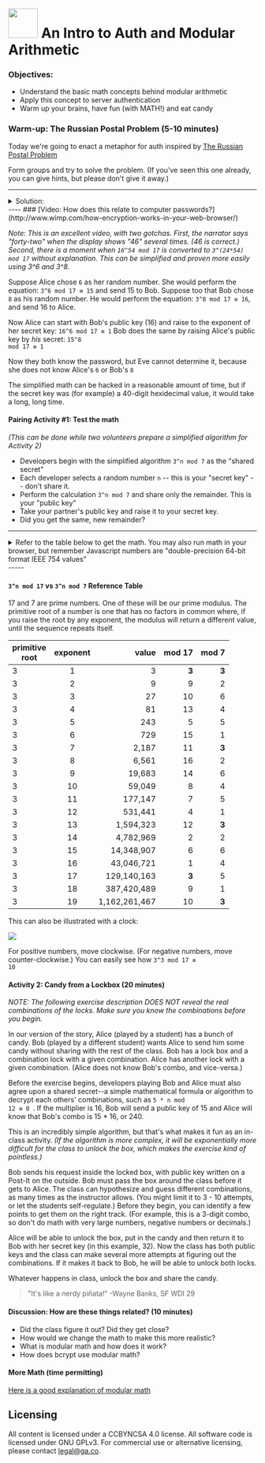 # <img src="https://cloud.githubusercontent.com/assets/7833470/10899314/63829980-8188-11e5-8cdd-4ded5bcb6e36.png" height="60"> An Intro to Auth and Modular Arithmetic

### Objectives:

* Understand the basic math concepts behind modular arithmetic
* Apply this concept to server authentication
* Warm up your brains, have fun (with MATH!) and eat candy

### Warm-up:  The Russian Postal Problem (5-10 minutes)
Today we're going to enact a metaphor for auth inspired by [The Russian Postal Problem](http://www.jwstelly.org/BrainTeaser/Problem.php?id=14)

Form groups and try to solve the problem. (If you've seen this one already, you can give hints, but please don't give it away.)

----
<details>
<summary>Solution:</summary>

* Boris puts the jewel in the box with one lock and sends it to Natasha.
* Natasha puts her own lock on the box and returns it to Boris (with both locks).
* Boris removes his lock with his own key and sends it back with just Natasha's lock.
* Natasha can unlock the box with her key.

</details>
---- 
### [Video: How does this relate to computer passwords?](http://www.wimp.com/how-encryption-works-in-your-web-browser/)

_Note: This is an excellent video, with two gotchas. First, the narrator says "forty-two" when the display shows "46" several times. (46 is correct.) Second, there is a moment when `16^54 mod 17` is converted to `3^(24*54) mod 17` without explanation. This can be simplified and proven more easily using 3^6 and 3^8._

Suppose Alice chose `6` as her random number. She would perform the equation: 
<code>3^6 mod 17 &equiv; 15</code> and send 15 to Bob.
Suppose too that Bob chose `8` as his random number. He would perform the equation:
<code>3^8 mod 17 &equiv; 16</code>, and send 16 to Alice.

Now Alice can start with Bob's public key (16) and raise to the exponent of her secret key:
<code>16^6 mod 17 &equiv; 1</code>
Bob does the same by raising Alice's public key by *his* secret:
<code>15^8 mod 17 &equiv; 1</code>

Now they both know the password, but Eve cannot determine it, because she does not know Alice's `6` or Bob's `8`

The simplified math can be hacked in a reasonable amount of time, but if the secret key was (for example) a 40-digit hexidecimal value, it would take a long, long time.


#### Pairing Activity #1: Test the math
_(This can be done while two volunteers prepare a simplified algorithm for Activity 2)_

* Developers begin with the simplified algorithm `3^n mod 7` as the "shared secret"
* Each developer selects a random number `n` -- this is your "secret key" -- don't share it.
* Perform the calculation `3^n mod 7` and share only the remainder. This is your "public key"
* Take your partner's public key and raise it to your secret key.
* Did you get the same, new remainder?


-----
<details>
<summary>Refer to the table below to get the math. You may also run math in your browser, but remember Javascript numbers are "double-precision 64-bit format IEEE 754 values"</summary>
Of those 64 bits, you need a few to determine it's sign (positive or negative) and a few more in case we need to raise to an exponent. We can prove this by running in the Chrome console:

```
Math.pow(2, 53)
=> 9007199254740992  // CORRECT.
Math.pow(2, 53) + 1
= > 9007199254740992  // INCORRECT! THEY SHOULD NOT BE THE SAME!
Math.pow(2, 53) + 2
= > 9007199254740994  // ADD 2 WORKS!?!?!?
Math.pow(2,53) + 3
= > 9007199254740996
Math.pow(2,53) + 4
= >  9007199254740996 // WHAT IS HAPPENING???

```

[More info Here](http://www.2ality.com/2012/07/large-integers.html)
</details>
-----


#### `3^n mod 17` vs `3^n mod 7` Reference Table

17 and 7 are prime numbers. One of these will be our prime modulus.
The primitive root of a number is one that has no factors in common where, if you raise the root by any exponent, the modulus will return a different value, until the sequence repeats itself.

primitive <br >root | exponent | value | mod 17 | mod 7
----|:----:| ----:|----:|----:
3 | 1 | 3 | **3** | **3**
3 | 2 | 9 | 9 | 2
3 | 3 | 27 | 10 | 6
3 | 4 | 81 | 13 | 4
3 | 5 | 243 | 5 | 5
3 | 6 | 729 | 15 | 1
3 | 7 | 2,187 | 11 | **3**
3 | 8 | 6,561 | 16 | 2
3 | 9 | 19,683 | 14 | 6
3 | 10 | 59,049 | 8 | 4
3 | 11 | 177,147 | 7 | 5
3 | 12 | 531,441 | 4 | 1
3 | 13 | 1,594,323 | 12 | **3**
3 | 14 |  4,782,969 | 2 | 2
3 | 15 | 14,348,907 | 6 | 6
3 | 16 | 43,046,721 | 1 | 4
3 | 17 | 129,140,163 | **3** | 5
3 | 18 | 387,420,489 | 9 | 1
3 | 19 | 1,162,261,467 | 10 | **3**

This can also be illustrated with a clock:

![](mod17.png)

For positive numbers, move clockwise. (For negative numbers, move counter-clockwise.) You can easily see how <code>3^3 mod 17 &equiv; 10</code>

#### Activity 2: Candy from a Lockbox (20 minutes)

_NOTE: The following exercise description DOES NOT reveal the real combinations of the locks. Make sure you know the combinations before you begin._

In our version of the story, Alice (played by a student) has a bunch of candy. Bob (played by a different student) wants Alice to send him some candy without sharing with the rest of the class. Bob has a lock box and a combination lock with a given combination. Alice has another lock with a given combination. (Alice does not know Bob's combo, and vice-versa.)

Before the exercise begins, developers playing Bob and Alice must also agree upon a shared secret--a simple mathematical formula or algorithm to decrypt each others' combinations, such as <code>5 * n mod 12 &equiv; 0 </code>. If the multiplier is 16, Bob will send a public key of 15 and Alice will know that Bob's combo is 15 * 16, or 240.

This is an incredibly simple algorithm, but that's what makes it fun as an in-class activity. _(If the algorithm is more complex, it will be exponentially more difficult for the class to unlock the box, which makes the exercise kind of pointless.)_

Bob sends his request inside the locked box, with public key written on a Post-It on the outside. Bob must pass the box around the class before it gets to Alice. The class can hypothesize and guess different combinations, as many times as the instructor allows. (You might limit it to 3 - 10 attempts, or let the students self-regulate.) Before they begin, you can identify a few points to get them on the right track. (For example, this is a 3-digit combo, so don't do math with very large numbers, negative numbers or decimals.)

Alice will be able to unlock the box, put in the candy and then return it to Bob with her secret key (in this example, 32). Now the class has both public keys and the class can make several more attempts at figuring out the combinations. If it makes it back to Bob, he will be able to unlock both locks.

Whatever happens in class, unlock the box and share the candy.
> "It's like a nerdy piñata!" -Wayne Banks, SF WDI 29

#### Discussion:  How are these things related? (10 minutes)

* Did the class figure it out? Did they get close?
* How would we change the math to make this more realistic?
* What is modular math and how does it work?
* How does bcrypt use modular math?


#### More Math (time permitting)
[Here is a good explanation of modular math](https://www.khanacademy.org/computing/computer-science/cryptography/modarithmetic/a/what-is-modular-arithmetic)


## Licensing
All content is licensed under a CC­BY­NC­SA 4.0 license.
All software code is licensed under GNU GPLv3. For commercial use or alternative licensing, please contact legal@ga.co.
